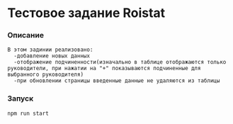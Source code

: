 # Тестовое задание Roistat

### Описание

```
В этом задинии реализовано:
  -добавление новых данных
  -отображение подчиненности(изначально в таблице отображаются только руководители, при нажатии на "+" показываются подчиненные для выбранного руководителя)
  -при обновлении страницы введенные данные не удаляются из таблицы
```
### Запуск

```
npm run start
```
